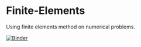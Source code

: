 # Finite-Elements
Using finite elements method on numerical problems.

[![Binder](https://mybinder.org/badge.svg)](https://mybinder.org/v2/gh/ntrum/Finite-Elements/master?filepath=FEM-Course.ipynb)
